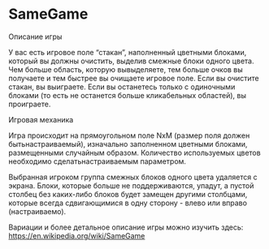 # SameGame

Описание игры

У вас есть игровое поле “стакан”, наполненный цветными блоками, который вы должны очистить, выделив смежные блоки одного цвета.
Чем больше область, которую вывыделяете, тем больше очков вы получаете и тем быстрее вы очищаете игровое поле.
Если вы очистите стакан, вы выиграете. Если вы останетесь только с одиночными блоками (то есть не останется больше кликабельных областей), вы проиграете.

Игровая механика

Игра происходит на прямоугольном поле NxM (размер поля должен бытьнастраиваемый), изначально заполненном цветными блоками, размещенными случайным образом.
Количество используемых цветов необходимо сделатьнастраиваемым параметром.

Выбранная игроком группа смежных блоков одного цвета удаляется с экрана.
Блоки, которые больше не поддерживаются, упадут, а пустой столбец без каких-либо блоков будет замещен другими столбцами,
которые всегда сдвигающимися в одну сторону - влево или вправо (настраиваемо).

Вариации и более детальное описание игры можно изучить здесь:
https://en.wikipedia.org/wiki/SameGame
